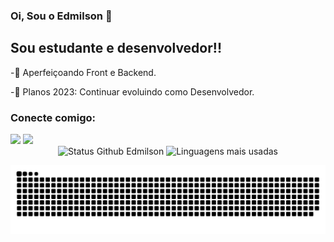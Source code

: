 ### Oi, Sou o Edmilson 👋

## Sou estudante e desenvolvedor!! 

-🌱 Aperfeiçoando Front e Backend.

-🥅 Planos 2023: Continuar evoluindo como Desenvolvedor.

### Conecte comigo:

<div>
  <a href="https://www.instagram.com/edmilsonh13/" target="_blank"><img src="https://img.shields.io/badge/-Instagram-%23E4405F?style=for-the-badge&logo=instagram&logoColor=white" target="_blank"></a>
  <a href="https://www.linkedin.com/in/edmilson-henrique/" target="_blank"><img src="https://img.shields.io/badge/-LinkedIn-%230077B5?style=for-the-badge&logo=linkedin&logoColor=white" target="_blank"></a> 
</div>

<div align="center">
<img width="450em" alt="Status Github Edmilson" src="https://github-readme-stats.vercel.app/api?username=Edmilsonhdr&show_icons=true&theme=dracula" />
<img width="380em" alt="Linguagens mais usadas" src="https://github-readme-stats.vercel.app/api/top-langs/?username=Edmilsonhdr&layout=compact&theme=dracula"/>
</div>

![Snake animation](https://github.com/Edmilsonhdr/Edmilsonhdr/blob/output/github-contribution-grid-snake.svg)

